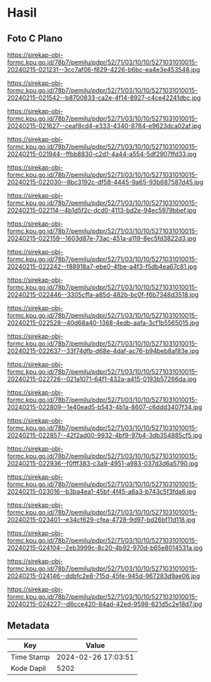 # Hasil

## Foto C Plano

https://sirekap-obj-formc.kpu.go.id/78b7/pemilu/pdpr/52/71/03/10/10/5271031010015-20240215-021231--3cc7af06-f829-4226-b6bc-ea4e3e453548.jpg

https://sirekap-obj-formc.kpu.go.id/78b7/pemilu/pdpr/52/71/03/10/10/5271031010015-20240215-021542--b8700833-ca2e-4f14-8927-c4ce42241dbc.jpg

https://sirekap-obj-formc.kpu.go.id/78b7/pemilu/pdpr/52/71/03/10/10/5271031010015-20240215-021627--ceaf8cd4-e333-4340-8784-e9623dca02af.jpg

https://sirekap-obj-formc.kpu.go.id/78b7/pemilu/pdpr/52/71/03/10/10/5271031010015-20240215-021944--ffbb8830-c2d1-4a44-a554-5df2907ffd33.jpg

https://sirekap-obj-formc.kpu.go.id/78b7/pemilu/pdpr/52/71/03/10/10/5271031010015-20240215-022030--8bc3192c-df58-4445-9a65-93b687587d45.jpg

https://sirekap-obj-formc.kpu.go.id/78b7/pemilu/pdpr/52/71/03/10/10/5271031010015-20240215-022114--4b1d5f2c-dcd0-4113-bd2e-94ec5979bbef.jpg

https://sirekap-obj-formc.kpu.go.id/78b7/pemilu/pdpr/52/71/03/10/10/5271031010015-20240215-022159--1603d87e-73ac-451a-a119-8ec5fd3822d3.jpg

https://sirekap-obj-formc.kpu.go.id/78b7/pemilu/pdpr/52/71/03/10/10/5271031010015-20240215-022242--f88918a7-ebe0-4fbe-a4f3-f5db4ea67c81.jpg

https://sirekap-obj-formc.kpu.go.id/78b7/pemilu/pdpr/52/71/03/10/10/5271031010015-20240215-022446--3305cffa-a85d-482b-bc0f-f6b7348d3518.jpg

https://sirekap-obj-formc.kpu.go.id/78b7/pemilu/pdpr/52/71/03/10/10/5271031010015-20240215-022528--40d68a40-1368-4edb-aafa-3cf1b5565015.jpg

https://sirekap-obj-formc.kpu.go.id/78b7/pemilu/pdpr/52/71/03/10/10/5271031010015-20240215-022637--33f74dfb-d68e-4daf-ac76-b94beb8af83e.jpg

https://sirekap-obj-formc.kpu.go.id/78b7/pemilu/pdpr/52/71/03/10/10/5271031010015-20240215-022726--021a1071-64f1-432a-a415-0193b57266da.jpg

https://sirekap-obj-formc.kpu.go.id/78b7/pemilu/pdpr/52/71/03/10/10/5271031010015-20240215-022809--1e40ead5-b543-4b1a-8607-c6ddd3407f34.jpg

https://sirekap-obj-formc.kpu.go.id/78b7/pemilu/pdpr/52/71/03/10/10/5271031010015-20240215-022857--42f2ad00-9932-4bf9-97b4-3db354885cf5.jpg

https://sirekap-obj-formc.kpu.go.id/78b7/pemilu/pdpr/52/71/03/10/10/5271031010015-20240215-022936--f0fff383-c3a9-4951-a983-037d3d6a5790.jpg

https://sirekap-obj-formc.kpu.go.id/78b7/pemilu/pdpr/52/71/03/10/10/5271031010015-20240215-023016--b3ba4ea1-45bf-4f45-a6a3-b743c5f3fda6.jpg

https://sirekap-obj-formc.kpu.go.id/78b7/pemilu/pdpr/52/71/03/10/10/5271031010015-20240215-023401--e34cf629-cfea-4728-9d97-bd26bf11d118.jpg

https://sirekap-obj-formc.kpu.go.id/78b7/pemilu/pdpr/52/71/03/10/10/5271031010015-20240215-024104--2eb3999c-8c20-4b92-970d-b65e8014531a.jpg

https://sirekap-obj-formc.kpu.go.id/78b7/pemilu/pdpr/52/71/03/10/10/5271031010015-20240215-024146--ddbfc2e8-715d-45fe-945d-967283d9ae06.jpg

https://sirekap-obj-formc.kpu.go.id/78b7/pemilu/pdpr/52/71/03/10/10/5271031010015-20240215-024227--d6cce420-84ad-42ed-9598-621d5c2e18d7.jpg


## Metadata

| Key        | Value               |
| ---------- | ------------------- |
| Time Stamp | 2024-02-26 17:03:51 |
| Kode Dapil | 5202                |



